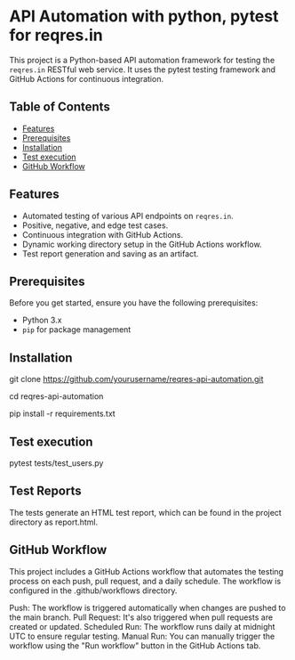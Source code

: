 # API Automation with python, pytest for reqres.in

This project is a Python-based API automation framework for testing the `reqres.in` RESTful web service. It uses the pytest testing framework and GitHub Actions for continuous integration.

## Table of Contents

- [Features](#features)
- [Prerequisites](#prerequisites)
- [Installation](#installation)
- [Test execution](#runtests)
- [GitHub Workflow](#workflow)

## Features

- Automated testing of various API endpoints on `reqres.in`.
- Positive, negative, and edge test cases.
- Continuous integration with GitHub Actions.
- Dynamic working directory setup in the GitHub Actions workflow.
- Test report generation and saving as an artifact.

## Prerequisites

Before you get started, ensure you have the following prerequisites:

- Python 3.x
- `pip` for package management

## Installation

git clone https://github.com/yourusername/reqres-api-automation.git

cd reqres-api-automation

pip install -r requirements.txt


## Test execution

pytest tests/test_users.py


## Test Reports
The tests generate an HTML test report, which can be found in the project directory as report.html.

## GitHub Workflow
This project includes a GitHub Actions workflow that automates the testing process on each push, pull request, and a daily schedule. The workflow is configured in the .github/workflows directory.

Push: The workflow is triggered automatically when changes are pushed to the main branch.
Pull Request: It's also triggered when pull requests are created or updated.
Scheduled Run: The workflow runs daily at midnight UTC to ensure regular testing.
Manual Run: You can manually trigger the workflow using the "Run workflow" button in the GitHub Actions tab.
